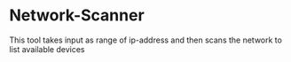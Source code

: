 # Network-Scanner
This tool takes input as range of ip-address and then scans the network to list available devices
